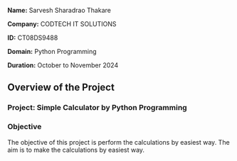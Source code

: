**Name:** Sarvesh Sharadrao Thakare

**Company:** CODTECH IT SOLUTIONS 

**ID:** CT08DS9488

**Domain:** Python Programming 

**Duration:** October to November 2024

## Overview of the Project
### Project: Simple Calculator by Python Programming 
### Objective
The objective of this project is perform the calculations by easiest way. The aim is to make the calculations by easiest way.

